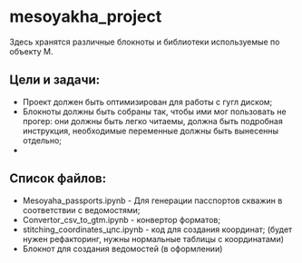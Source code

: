 # mesoyakha_project

Здесь хранятся различные блокноты и библиотеки используемые по объекту М.<br />
## Цели и задачи:<br />
- Проект должен быть оптимизирован для работы с гугл диском;
- Блокноты должны быть собраны так, чтобы ими мог пользовать не прогер: они должны быть легко читаемы, должна быть подробная инструкция, необходимые переменные должны быть вынесенны отдельно;
- 
## Список файлов:<br />
- Mesoyaha_passports.ipynb - Для генерации пасспортов скважин в соответствии с ведомостями; 
- Convertor_csv_to_gtm.ipynb - конвертор форматов; 
- stitching_coordinates_цпс.ipynb - код для создания координат; (будет нужен рефакторинг, нужны нормальные таблицы с координатами)
- Блокнот для создания ведомостей (в оформлении)
